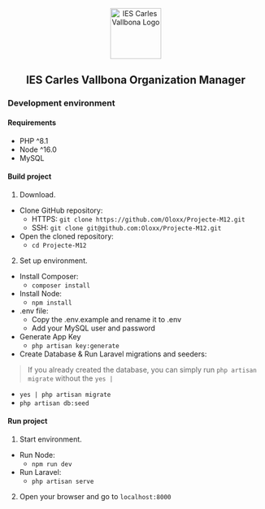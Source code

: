 <p align="center"><img src="https://agora.xtec.cat/ies-carles-vallbona/wp-content/uploads/usu2364/2023/01/icon-iescv.png" width="100" alt="IES Carles Vallbona Logo">
<h2 align="center">IES Carles Vallbona Organization Manager</h2></p>

### Development environment

#### Requirements

- PHP ^8.1
- Node ^16.0
- MySQL

#### Build project

1. Download.
* Clone GitHub repository:
  * HTTPS: `git clone https://github.com/Oloxx/Projecte-M12.git`
  * SSH: `git clone git@github.com:Oloxx/Projecte-M12.git`
* Open the cloned repository: 
  * `cd Projecte-M12`

2. Set up environment.
* Install Composer:
  * `composer install`
* Install Node:
  * `npm install`
* .env file:
  * Copy the .env.example and rename it to .env
  * Add your MySQL user and password
* Generate App Key
  * `php artisan key:generate`
* Create Database & Run Laravel migrations and seeders:
> If you already created the database, you can simply run `php artisan migrate` without the `yes |`
  * `yes | php artisan migrate`
  * `php artisan db:seed`

#### Run project

1. Start environment.
* Run Node:
  * `npm run dev`
* Run Laravel:
  * `php artisan serve`
2. Open your browser and go to `localhost:8000`
